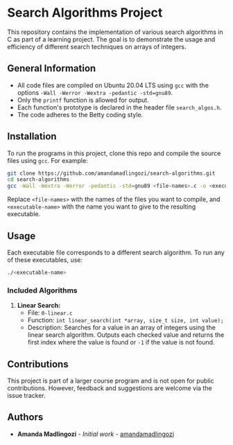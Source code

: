 # Search Algorithms Project

This repository contains the implementation of various search algorithms in C as part of a learning project. The goal is to demonstrate the usage and efficiency of different search techniques on arrays of integers.

## General Information

- All code files are compiled on Ubuntu 20.04 LTS using `gcc` with the options `-Wall -Werror -Wextra -pedantic -std=gnu89`.
- Only the `printf` function is allowed for output.
- Each function's prototype is declared in the header file `search_algos.h`.
- The code adheres to the Betty coding style.

## Installation

To run the programs in this project, clone this repo and compile the source files using `gcc`. For example:

```bash
git clone https://github.com/amandamadlingozi/search-algorithms.git
cd search-algorithms
gcc -Wall -Wextra -Werror -pedantic -std=gnu89 <file-names>.c -o <executable-name>
```

Replace `<file-names>` with the names of the files you want to compile, and `<executable-name>` with the name you want to give to the resulting executable.

## Usage

Each executable file corresponds to a different search algorithm. To run any of these executables, use:

```bash
./<executable-name>
```

### Included Algorithms

1. **Linear Search:**
   - File: `0-linear.c`
   - Function: `int linear_search(int *array, size_t size, int value);`
   - Description: Searches for a value in an array of integers using the linear search algorithm. Outputs each checked value and returns the first index where the value is found or `-1` if the value is not found.

## Contributions

This project is part of a larger course program and is not open for public contributions. However, feedback and suggestions are welcome via the issue tracker.

## Authors

- **Amanda Madlingozi** - _Initial work_ - [amandamadlingozi](https://github.com/amandamadlingozi)

```

